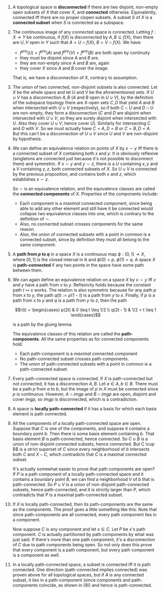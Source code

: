 1. A topological space is **disconnected** if there are two disjoint, non-empty open subsets of $X$ that cover $X$, and **connected** otherwise. Equivalently, connected iff there are no proper clopen subsets. A subset $S$ of $X$ is a **connected subset** when $S$ is connected as a subspace.

2. The continuous image of any connected space is connected. Letting $f: X \to Y$ be continuous, if $f(X)$ is disconnected by $A, B \subseteq f(X)$, then there are $U, V$ open in $Y$ such that $A = U \cap f(X)$, $B = V \cap f(X)$. We have:

     - $f^{pre}(U) = f^{pre}(A)$ and $f^{pre}(V) = f^{pre}(B)$ are both open by continuity
     - they must be disjoint since $A$ and $B$ are.
     - they are non-empty since $A$ and $B$ are, again
     - they cover $X$ since $A$ and $B$ cover the image.

    That is, we have a disconnection of $X$, contrary to assumption.

3. The union of two connected, non-disjoint subsets is also connected. Let $X$ be the whole space and let $U$ and $V$ be the aforementioned sets. If $U \cup V$ has a disconnection $A, B$ ($A$ and $B$ open in $U \cup V$), by the definition of the subspace topology there are $X$-open sets $C, D$ that yield $A$ and $B$ when intersected with $U \cup V$ (respectively), so if both $C \cap U$ and $D \cap U$ are non-empty, they form a disconnection ($C$ and $D$ are disjoint when intersected with $U \cup V$, so they are surely disjoint when intersected with $U$. Also they cover $U \cup V$, hence cover $U$). Similarly for intersecting $C$ and $D$ with $V$. So we must actually have $C = A, D = B$ or $C = B, D = A$. But this can't be a disconnection of $U \cup V$ since $U$ and $V$ are non-disjoint by hypothesis.

4. We can define an equivalence relation on points of $X$ by $x \sim y$ iff there is a connected subset of $X$ containing both $x$ and $y$. It is obviously reflexive (singletons are connected just because it's not possible to disconnect them) and symmetric. If $x \sim y$ and $y \sim z$, there is a $U$ containing $x, y$ and a $V$ containing $y, z$, both connected subsets of $X$. So $U \cup V$ is connected by the previous proposition, and contains both $x$ and $z$, which establishes $x \sim z$.

    So $\sim$ is an equivalence relation, and the equivalence classes are called the **connected components** of $X$. Properties of the components include:

     - Each component is a *maximal* connected component, since being able to add any other element and still have it be connected would collapse two equivalence classes into one, which is contrary to the definition of $\sim$. 
     - Also, no connected subset crosses components for the same reason. 
     - Also, the union of connected subsets with a point in common is a connected subset, since by definition they must all belong to the same component.

5. A **path from $p$ to $q$** in a space $X$ is a continuous map $\phi: [0, 1] \to X$, where $[0, 1]$ is the closed interval in $\mathbb{R}$ and $\phi(0) = p$, $\phi(1) = q$. A space $X$ is **path-connected** if any two points in the space have some path between them.

6. We can again define an equivalence relation on a space $X$ by $x \sim y$ iff $x$ and $y$ have a path from $x$ to $y$. Reflexivity holds because the constant path $t \mapsto x$ works. The relation is also symmetric because for any path $p$ from $x$ to $y$, the path $q(t) := p(1-t)$ is a path from $y$ to $x$. Finally, if $p$ is a path from $x$ to $y$ and $q$ is a path from $y$ to $z$, then the path

    $$r(t) = \begin{cases}
        p(2t) & 0 \leq t \leq 1/2 \\
        q(2t - 1) & 1/2 < t \leq 1
        \end{cases}$$

    is a path by the gluing lemma.

    The equivalence classes of this relation are called the **path-components**. All the same properties as for connected components hold:

     - Each path-component is a *maximal* connected component
     - No path-connected subset crosses path-components.
     - The union of path-connected subsets with a point in common is a path-connected subset.

7. Every path-connected space is connected. If $X$ is path-connected but not connected, it has a disconnection $A, B$. Let $a \in A, b \in B$. There must be a path $p$ from $a$ to $b$, but the image of $p$ in $X$ must be connected since $p$ is continuous. However, $A \cap img p$ and $B \cap img p$ are open, disjoint and cover $img p$, so $img p$ is disconnected, which is a contradiction.

8. A space is **locally path-connected** if it has a basis for which each basis element is path connected.

9. All the components of a locally path-connected space are open. Suppose that $C$ is one of the components, and suppose it contains a boundary point $b$. Then there is some basis element containing $b$. That basis element $B$ is path-connected, hence connected. So $C \cup B$ is a union of non-disjoint connected subsets, hence connected. But C \cup B$ is a strict superset of $C$ since every neighborhood of $b$ intersects both $C$ and $X - C$, which contradicts that $C$ is a maximal connected subset.

    It's actually somewhat easier to prove that path components are open? If $P$ is a path component of a locally path-connected space and it contains a boundary point $B$, we can find a neighborhood $V$ of $b$ that is path-connected. So $P \cup V$ is a union of non-disjoint path-connected subsets, hence path-connected, and it is strictly larger than $P$, which contradicts that $P$ is a maximal path-connected subset.

10. If $X$ is locally path-connected, then its path-components are the same as the components. The proof goes a little something like this: Note that since path-components are all connected, every path component lies in a component.

    Now suppose $C$ is any component and let $x \in C$. Let $P$ be $x$'s  path component. $C$ is actually partitioned by path components by what was just said. If there's more than one path component, it's a disconnection of $C$ due to path components being open. So not only does this prove that every component is a path component, but every path component is a component as well.


11. In a locally path-connected space, a subset is connected iff it is path connected. One direction (path-connected implies connected) was proven above for all topological spaces, but if $A$ is any connected subset, it lies in a path-component (since components and path-components coincide, as shown in (9)) and hence is path-connected.
